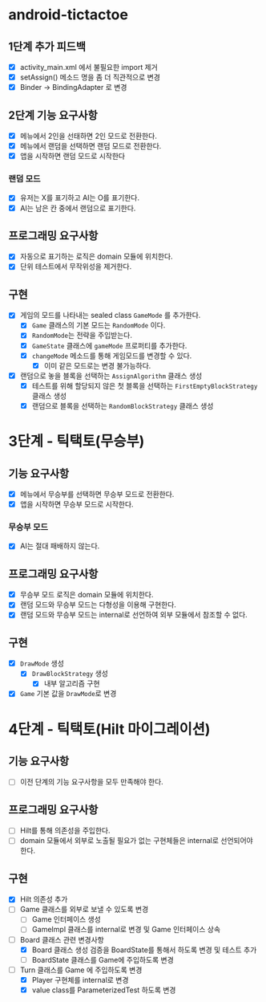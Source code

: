 # android-tictactoe

## 1단계 추가 피드백

- [x] activity_main.xml 에서 불필요한 import 제거
- [x] setAssign() 메소드 명을 좀 더 직관적으로 변경
- [x] Binder -> BindingAdapter 로 변경

## 2단계 기능 요구사항

- [x] 메뉴에서 2인을 선태하면 2인 모드로 전환한다.
- [x] 메뉴에서 랜덤을 선택하면 랜덤 모드로 전환한다.
- [x] 앱을 시작하면 랜덤 모드로 시작한다

### 랜덤 모드

- [x] 유저는 X를 표기하고 AI는 O를 표기한다.
- [x] AI는 남은 칸 중에서 랜덤으로 표기한다.

## 프로그래밍 요구사항

- [x] 자동으로 표기하는 로직은 domain 모듈에 위치한다.
- [x] 단위 테스트에서 무작위성을 제거한다.

## 구현

- [x] 게임의 모드를 나타내는 sealed class `GameMode` 를 추가한다.
    - [x] `Game` 클래스의 기본 모드는 `RandomMode` 이다.
    - [x] `RandomMode`는 전략을 주입받는다.
    - [x] `GameState` 클래스에 `gameMode` 프로퍼티를 추가한다.
    - [x] `changeMode` 메소드를 통해 게임모드를 변경할 수 있다.
        - [x] 이미 같은 모드로는 변경 불가능하다.
- [x] 랜덤으로 놓을 블록을 선택하는 `AssignAlgorithm` 클래스 생성
    - [x] 테스트를 위해 할당되지 않은 첫 블록을 선택하는 `FirstEmptyBlockStrategy` 클래스 생성
    - [x] 랜덤으로 블록을 선택하는 `RandomBlockStrategy` 클래스 생성

# 3단계 - 틱택토(무승부)

## 기능 요구사항

- [x] 메뉴에서 무승부를 선택하면 무승부 모드로 전환한다.
- [x] 앱을 시작하면 무승부 모드로 시작한다.

### 무승부 모드

- [x] AI는 절대 패배하지 않는다.

## 프로그래밍 요구사항

- [x] 무승부 모드 로직은 domain 모듈에 위치한다.
- [x] 랜덤 모드와 무승부 모드는 다형성을 이용해 구현한다.
- [x] 랜덤 모드와 무승부 모드는 internal로 선언하여 외부 모듈에서 참조할 수 없다.

## 구현

- [x] `DrawMode` 생성
    - [x] `DrawBlockStrategy` 생성
        - [x] 내부 알고리즘 구현
- [x] `Game` 기본 값을 `DrawMode`로 변경

# 4단계 - 틱택토(Hilt 마이그레이션)

## 기능 요구사항

- [ ] 이전 단계의 기능 요구사항을 모두 만족해야 한다.

## 프로그래밍 요구사항

- [ ] Hilt를 통해 의존성을 주입한다.
- [ ] domain 모듈에서 외부로 노출될 필요가 없는 구현체들은 internal로 선언되어야 한다.

## 구현

- [x] Hilt 의존성 추가
- [ ] Game 클래스를 외부로 보낼 수 있도록 변경
  - [ ] Game 인터페이스 생성
  - [ ] GameImpl 클래스를 internal로 변경 및 Game 인터페이스 상속
- [ ] Board 클래스 관련 변경사항
  - [x] Board 클래스 생성 검증을 BoardState를 통해서 하도록 변경 및 테스트 추가
  - [ ] BoardState 클래스를 Game에 주입하도록 변경
- [ ] Turn 클래스를 Game 에 주입하도록 변경
    - [x] Player 구현체를 internal로 변경
    - [x] value class를 ParameterizedTest 하도록 변경
